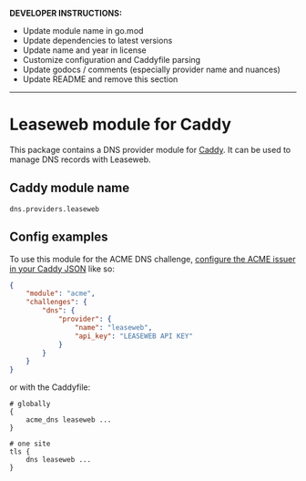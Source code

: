 **DEVELOPER INSTRUCTIONS:**

- Update module name in go.mod
- Update dependencies to latest versions
- Update name and year in license
- Customize configuration and Caddyfile parsing
- Update godocs / comments (especially provider name and nuances)
- Update README and remove this section

---

Leaseweb module for Caddy
===========================

This package contains a DNS provider module for [Caddy](https://github.com/caddyserver/caddy). It can be used to manage DNS records with Leaseweb.

## Caddy module name

```
dns.providers.leaseweb
```

## Config examples

To use this module for the ACME DNS challenge, [configure the ACME issuer in your Caddy JSON](https://caddyserver.com/docs/json/apps/tls/automation/policies/issuer/acme/) like so:

```json
{
	"module": "acme",
	"challenges": {
		"dns": {
			"provider": {
				"name": "leaseweb",
				"api_key": "LEASEWEB API KEY"
			}
		}
	}
}
```

or with the Caddyfile:

```
# globally
{
	acme_dns leaseweb ...
}
```

```
# one site
tls {
	dns leaseweb ...
}
```
